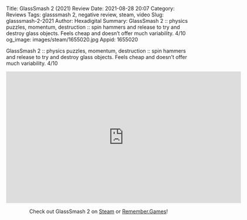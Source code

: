 Title: GlassSmash 2 (2021) Review
Date: 2021-08-28 20:07
Category: Reviews
Tags: glasssmash 2, negative review, steam, video
Slug: glasssmash-2-2021
Author: Hexadigital
Summary: GlassSmash 2 :: physics puzzles, momentum, destruction :: spin hammers and release to try and destroy glass objects. Feels cheap and doesn’t offer much variability. 4/10
og_image: images/steam/1655020.jpg
Appid: 1655020

GlassSmash 2 :: physics puzzles, momentum, destruction :: spin hammers and release to try and destroy glass objects. Feels cheap and doesn’t offer much variability. 4/10

<center><iframe src="https://www.youtube.com/embed/VVCs7JR0TMw?feature=oembed" allow="accelerometer; autoplay; encrypted-media; gyroscope; picture-in-picture" width="640" height="360" frameborder="0"></iframe>

Check out GlassSmash 2 on [Steam](https://store.steampowered.com/app/1655020/?curator_clanid=34633900) or [Remember.Games](https://remember.games/game/1207/)!</center>